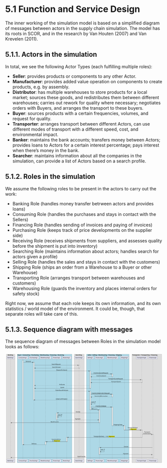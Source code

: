 # 5.1 Function and Service Design

The inner working of the simulation model is based on a simplified diagram of messages between actors in the supply chain simulation. The model has its roots in SCOR, and in the research by Van Houten (2007) and Van Krevelen (2011). 

## 5.1.1. Actors in the simulation

In total, we see the following Actor Types (each fulfilling multiple roles):
- **Seller**: provides products or components to any other Actor.
- **Manufacturer**: provides added value operation on components to create products, e.g. by assembly.
- **Distributor**: has multiple warehouses to store products for a  local market; sources these goods, and redistributes them between different warehouses; carries out rework for quality where necessary; negotiates orders with Buyers, and arranges the transport to these buyers.
- **Buyer**: sources products with a certain frequencies, volumes, and request for quality.
- **Transporter**: arranges transport between different Actors, can use different modes of transport with a different speed, cost, and environmental impact.
- **Banker**: maintains the bank accounts; transfers money between Actors; provides loans to Actors for a certain interest percentage; pays interest when there’s money in the bank.
- **Searcher**: maintains information about all the companies in the simulation, can provide a list of Actors based on a search profile.


## 5.1.2. Roles in the simulation

We assume the following roles to be present in the actors to carry out the work:
- Banking Role (handles money transfer betrween actors and provides loans)
- Consuming Role (handles the purchases and stays in contact with the Sellers)
- Financing Role (handles sending of invoices and paying of invoices)
- Purchasing Role (keeps track of price developments on the supplier side)
- Receiving Role (receives shipments from suppliers, and assesses quality before the shipment is put into inventory)
- Searching Role (maintains information about actors; handles search for actors given a profile)
- Selling Role (handles the sales and stays in contact with the customers)
- Shipping Role (ships an order from a Warehouse to a Buyer or other Warehouse)
- Transporting Role (arranges transport between warehouses and customers)
- Warehousing Role (guards the inventory and places internal orders for safety stock)

Right now, we assume that each role keeps its own information, and its own statistics / world model of the environment. It could be, though, that separate roles will take care of this. 


## 5.1.3. Sequence diagram with messages

The sequence diagram of messages between Roles in the simulation model looks as follows:

![](diagrams/gscg-sim-sequence.svg)



